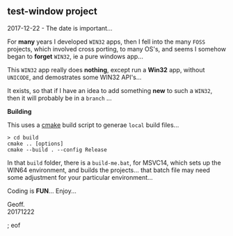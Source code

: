 test-window project
------------

2017-12-22 - The date is important...

For **many** years I developed `WIN32` apps, then I fell into the many `FOSS` projects, which involved cross porting, to many OS's, and seems I somehow began to **forget** `WIN32`, ie a pure windows app...

This `WIN32` app really does **nothing**, except run a **Win32** app, without `UNICODE`, and demostrates some WIN32 API's...

It exists, so that if I have an idea to add something **new** to such a `WIN32`, then it will probably be in a `branch` ...

**Building**

This uses a [cmake](https://cmake.org/) build script to generae `local` build files...

```
> cd build
cmake .. [options]
cmake --build . --config Release
```

In that `build` folder, there is a `build-me.bat`, for MSVC14, which sets up the WIN64 environment, and builds the projects... that batch file may need some adjustment for your particular environment...

Coding is **FUN**... Enjoy...

Geoff.  
20171222

; eof
